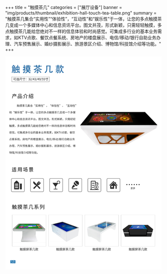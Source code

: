 +++
title = "触摸茶几"
categories = ["展厅设备"]
banner = "img/products/thumbnail/exhibition-hall-touch-tea-table.png"
summary = "触摸茶几集合“实用性”“体验性”，“互动性”和“娱乐性”于一体，让您的多点触摸茶几变成一个多媒体中心和信息资讯平台。图文并茂，形式新颖，只需轻轻触摸，多点触摸茶几能给您绝对不一样的信息体验和时尚感觉。可集成多行业的基本业务需求，如KTV点歌、餐饮点餐系统、房地产的楼盘展示、电信/移动/银行自助业务办理、汽车预售展示、婚纱摄影展示、旅游景区介绍、博物馆/科技馆介绍等功能。"
+++

![alt](66.png)
